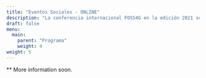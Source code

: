 ```yaml
---
title: "Eventos Sociales - ONLINE"
description: "La conferencia internacional FOSS4G en la edición 2021 se realizara en formato de evento online, esto no impedirá el desarrollo de los eventos sociales que tanto disfrutamos conociendo amigos."
draft: false
menu:
  main:
    parent: "Programa"
    weight: 4
weight: 5
---
```


** More information soon.
